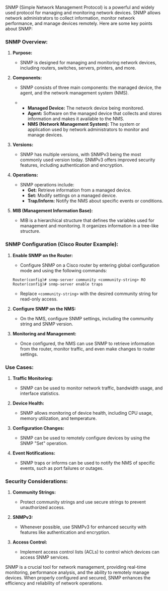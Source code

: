 SNMP (Simple Network Management Protocol) is a powerful and widely used protocol for managing and monitoring network devices. SNMP allows network administrators to collect information, monitor network performance, and manage devices remotely. Here are some key points about SNMP:

### SNMP Overview:

1. **Purpose:**
   - SNMP is designed for managing and monitoring network devices, including routers, switches, servers, printers, and more.

2. **Components:**
   - SNMP consists of three main components: the managed device, the agent, and the network management system (NMS).

   - - **Managed Device:** The network device being monitored.
     - **Agent:** Software on the managed device that collects and stores information and makes it available to the NMS.
     - **NMS (Network Management System):** The system or application used by network administrators to monitor and manage devices.

3. **Versions:**
   - SNMP has multiple versions, with SNMPv3 being the most commonly used version today. SNMPv3 offers improved security features, including authentication and encryption.

4. **Operations:**
   - SNMP operations include:
     - **Get:** Retrieve information from a managed device.
     - **Set:** Modify settings on a managed device.
     - **Trap/Inform:** Notify the NMS about specific events or conditions.

5. **MIB (Management Information Base):**
   - MIB is a hierarchical structure that defines the variables used for management and monitoring. It organizes information in a tree-like structure.

### SNMP Configuration (Cisco Router Example):

1. **Enable SNMP on the Router:**
   - Configure SNMP on a Cisco router by entering global configuration mode and using the following commands:

   ```plaintext
   Router(config)# snmp-server community <community-string> RO
   Router(config)# snmp-server enable traps
   ```

   - Replace `<community-string>` with the desired community string for read-only access.

2. **Configure SNMP on the NMS:**
   - On the NMS, configure SNMP settings, including the community string and SNMP version.

3. **Monitoring and Management:**
   - Once configured, the NMS can use SNMP to retrieve information from the router, monitor traffic, and even make changes to router settings.

### Use Cases:

1. **Traffic Monitoring:**
   - SNMP can be used to monitor network traffic, bandwidth usage, and interface statistics.

2. **Device Health:**
   - SNMP allows monitoring of device health, including CPU usage, memory utilization, and temperature.

3. **Configuration Changes:**
   - SNMP can be used to remotely configure devices by using the SNMP "Set" operation.

4. **Event Notifications:**
   - SNMP traps or informs can be used to notify the NMS of specific events, such as port failures or outages.

### Security Considerations:

1. **Community Strings:**
   - Protect community strings and use secure strings to prevent unauthorized access.

2. **SNMPv3:**
   - Whenever possible, use SNMPv3 for enhanced security with features like authentication and encryption.

3. **Access Control:**
   - Implement access control lists (ACLs) to control which devices can access SNMP services.

SNMP is a crucial tool for network management, providing real-time monitoring, performance analysis, and the ability to remotely manage devices. When properly configured and secured, SNMP enhances the efficiency and reliability of network operations.
